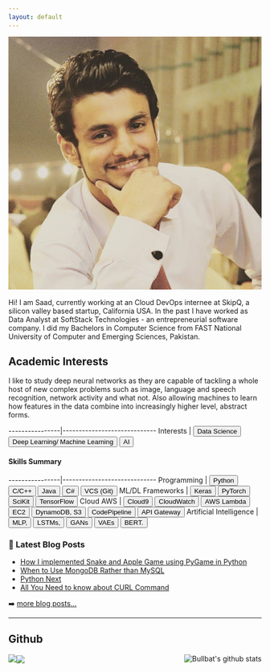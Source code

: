 ```yaml
---
layout: default
---
```



<img class="profile-picture" src="sh7.jpg">

Hi! I am Saad, currently working at an Cloud DevOps internee at SkipQ, a silicon valley based startup, California USA. In the past I have worked as Data Analyst at SoftStack Technologies - an entrepreneurial software company. I did my Bachelors in Computer Science from FAST National University of Computer and Emerging Sciences, Pakistan.

## Academic Interests

I like to study deep neural networks as they are capable of tackling a whole host of new complex problems such as image, language and speech recognition, network activity and what not. Also allowing machines to learn how features in the data combine into increasingly higher level, abstract forms.

----------------|-----------------------------
Interests | <button class="skill-badge-green">Data Science</button> <button class="skill-badge-green">Deep Learning/ Machine Learning</button> <button class="skill-badge-green">AI</button> 

#### Skills Summary

----------------|-----------------------------
Programming     | <button class="skill-badge-blue">Python</button> <button class="skill-badge-blue">C/C++</button> <button class="skill-badge-blue">Java</button> <button class="skill-badge-blue">C#</button>  <button class="skill-badge-blue">VCS (Git)</button>
ML/DL Frameworks      | <button class="skill-badge-blue">Keras</button> <button class="skill-badge-blue">PyTorch</button> <button class="skill-badge-blue">SciKit</button> <button class="skill-badge-blue">TensorFlow</button>
Cloud AWS        | <button class="skill-badge-blue">Cloud9</button> <button class="skill-badge-blue">CloudWatch</button> <button class="skill-badge-blue">AWS Lambda</button> <button class="skill-badge-blue">EC2</button> <button class="skill-badge-blue">DynamoDB, S3</button> <button class="skill-badge-blue">CodePipeline</button> <button class="skill-badge-blue"> API Gateway</button>
Artificial Intelligence | <button class="skill-badge-blue">MLP,</button> <button class="skill-badge-blue">LSTMs,</button> <button class="skill-badge-blue">GANs</button> <button class="skill-badge-blue">VAEs</button> <button class="skill-badge-blue">BERT.</button> 


### 📕 Latest Blog Posts

<!-- BLOG-POST-LIST:START -->
- [How I implemented Snake and Apple Game using PyGame in Python](https://medium.com/@_bullbat/how-i-implemented-snake-and-apple-game-using-pygame-in-python-dc60e5a314e6)
- [When to Use MongoDB Rather than MySQL](https://saadmalik7.wordpress.com/2021/06/03/when-to-use-mongodb-rather-than-mysql/)
- [Python Next](https://saadmalik7.wordpress.com/2021/05/10/python-next/)
- [All You Need to know about CURL Command](https://saadmalik7.wordpress.com/2019/08/04/all-you-need-to-know-about-curl-command/)
<!-- BLOG-POST-LIST:END -->

➡️ [more blog posts...](http://saadmalik7.wordpress.com/)

---

## Github

<a href="https://github.com/maliksh7">
  <img align="left"  src="https://github-readme-stats.vercel.app/api/top-langs/?username=maliksh7&hide_langs_below=1&theme=dark" />
</a>
<a href="https://github.com/maliksh7">
 <img align="right" src="https://github-readme-stats.vercel.app/api?username=maliksh7&show_icons=true&line_height=27&theme=dark" alt="Bullbat's github stats"/>
</a>
<a href="https://github.com/maliksh7/DeepMAD">
  <img align="center" src="https://github-readme-stats.vercel.app/api/pin/?username=maliksh7&repo=DeepMAD&theme=dark" />
</a>

